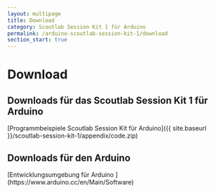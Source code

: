 ```yaml
---
layout: multipage
title: Download
category: Scoutlab Session Kit 1 für Arduino
permalink: /arduino-scoutlab-session-kit-1/download
section_start: true
---
```

# Download
## Downloads für das Scoutlab Session Kit 1 für Arduino
<span class="glyphicon glyphicon-download-alt" aria-hidden="true">
[Programmbeispiele Scoutlab Session Kit für Arduino]({{ site.baseurl }}/scoutlab-session-kit-1/appendix/code.zip)</span>

## Downloads für den Arduino

<span class="glyphicon glyphicon-download-alt" aria-hidden="true">
[Entwicklungsumgebung für Arduino ](https://www.arduino.cc/en/Main/Software)</span>
